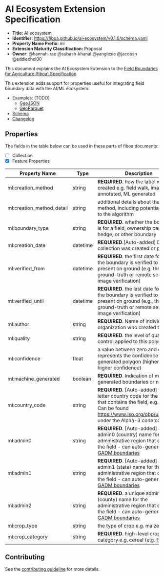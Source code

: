 # AI Ecosystem Extension Specification

- **Title:** AI ecosystem
- **Identifier:** <https://fiboa.github.io/ai-ecosystem/v0.1.0/schema.yaml>
- **Property Name Prefix:** ml
- **Extension Maturity Classification:** Proposal
- **Owner**: @hannah-rae @subash-khanal @yanglexie @jacobsn @eddiechoi00

This document explains the AI Ecosystem Extension to the
[Field Boundaries for Agriculture (fiboa) Specification](https://github.com/fiboa/specification).

This extension adds support for properties useful for integrating field boundary data with the AI/ML ecosystem.

- Examples: (TODO)
  - [GeoJSON](examples/geojson/)
  - [GeoParquet](examples/geoparquet/)
- [Schema](schema/schema.yaml)
- [Changelog](./CHANGELOG.md)

## Properties

The fields in the table below can be used in these parts of fiboa documents:

- [ ] Collection
- [x] Feature Properties

| Property Name   | Type   | Description |
| --------------- | ------ | ----------- |
| ml:creation_method | string | **REQUIRED**. how the label was created e.g. field walk, image-annotated, ML generated |
| ml:creation_method_detail | string |  additional details about the creation method, including potentially a link to the algorithm |
| ml:boundary_type | string | **REQUIRED**. whether the boundary is for a field, ownership parcel, hedge, or other boundary |
| ml:creation_date | datetime  | **REQUIRED**.[Auto-added] Date collection was created or published |
| ml:verified_from | datetime | **REQUIRED**. the first date for which the boundary is verified to be present on ground (e.g. through ground-truth or remote sensing image verification) |
| ml:verified_until | datetime | **REQUIRED**. the last date for which the boundary is verified to be present on ground (e.g., through ground-truth or remote sensing image verification) |
| ml:author | string | **REQUIRED**. Name of individual or organization who created this |
| ml:quality | string | **REQUIRED**. the level of quality control applied to this polygon |
| ml:confidence | float | a value between zero and one that represents the confidence in a generated polygon (higher value = higher confidence) |
| ml:machine_generated | boolean | **REQUIRED**. Indication of machine-generated boundaries or not |
| ml:country_code | string | **REQUIRED**. [Auto-added] three-letter country code for the country that contains the field, e.g. SDN; Can be found <https://www.iso.org/obp/ui/#search> under the Alpha-3 code column |
| ml:admin0 | string | **REQUIRED**. [Auto-added] a unique admin0 (country) name for the administrative region that contains the field - can auto-generate from [GADM boundaries](https://geodata.ucdavis.edu/gadm/) |
| ml:admin1 | string | **REQUIRED**. [Auto-added] a unique admin1 (state) name for the administrative region that contains the field - can auto-generate from [GADM boundaries](https://geodata.ucdavis.edu/gadm/) |
| ml:admin2 | string | **REQUIRED**. a unique admin2 (county) name for the administrative region that contains the field - can auto-generate from [GADM boundaries](https://geodata.ucdavis.edu/gadm/) |
| ml:crop_type | string | the type of crop e.g. maize |
| ml:crop_category | string | **REQUIRED**. high-level crop category e.g. cereal (e.g. [FAO](https://unstats.un.org/unsd/classifications/Family/Detail/1002)) |

## Contributing

See the [contributing guideline](CONTRIBUTING.md) for more details.
